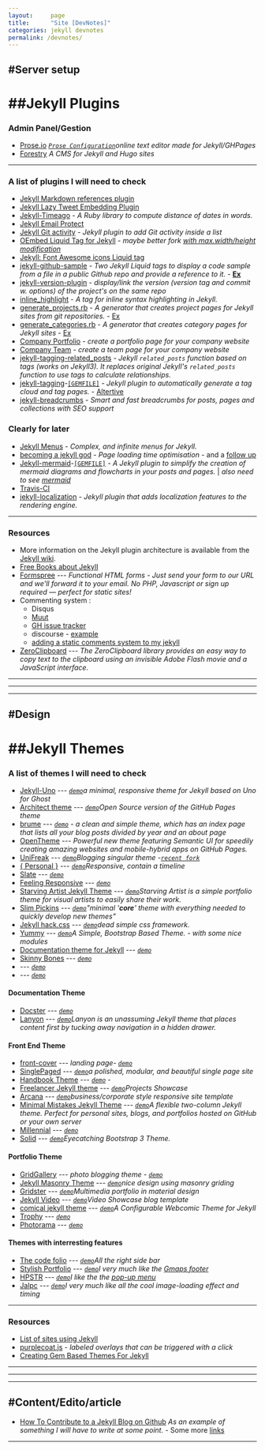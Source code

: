 ```yaml
---
layout:     page
title:      "Site [DevNotes]"
categories: jekyll devnotes
permalink: /devnotes/
---
```

## #Server setup

# ##Jekyll Plugins

### Admin Panel/Gestion
- [Prose.io]() *[`Prose Configuration`](https://github.com/prose/prose/wiki/Prose-Configuration)online text editor made for Jekyll/GHPages*
- [Forestry](https://forestry.io) *A CMS for Jekyll and Hugo sites*

___

### A list of plugins I will need to check
- [Jekyll Markdown references plugin](https://github.com/olov/jekyll-references)
- [Jekyll Lazy Tweet Embedding Plugin](https://github.com/takuti/jekyll-lazy-tweet-embedding)
- [Jekyll-Timeago](https://github.com/markets/jekyll-timeago) - *A Ruby library to compute distance of dates in words.*
- [Jekyll Email Protect](https://github.com/vwochnik/jekyll-email-protect)
- [Jekyll Git activity](https://gist.github.com/alx/730347) - *Jekyll plugin to add Git activity inside a list*
- [OEmbed Liquid Tag for Jekyll](https://gist.github.com/vanto/1455726) - *maybe better fork [with max.width/height modification](https://gist.github.com/internaut/11403000)*
- [Jekyll: Font Awesome icons Liquid tag ](https://gist.github.com/23maverick23/8532525)
- [jekyll-github-sample](https://github.com/bwillis/jekyll-github-sample) - *Two Jekyll Liquid tags to display a code sample from a file in a public Github repo and provide a reference to it.* - **[Ex](https://bwillis.github.io/2014/05/28/include-github-repo-code-in-jekyll/)**
- [jekyll-version-plugin](https://github.com/rob-murray/jekyll-version-plugin) - *display/link the version (version tag and commit w. options) of the project's on the same repo*
- [inline_highlight](https://github.com/bdesham/inline_highlight) - *A tag for inline syntax highlighting in Jekyll.*
- [generate_projects.rb](https://github.com/recurser/jekyll-plugins#generate_projectsrb) - *A generator that creates project pages for Jekyll sites from git repositories.* - [Ex](http://www.daveperrett.com/projects/)
- [generate_categories.rb](https://github.com/recurser/jekyll-plugins#generate_categoriesrb) - *A generator that creates category pages for Jekyll sites* - [Ex](http://www.daveperrett.com/articles/categories/plugin/)
- [Company Portfolio](https://github.com/flatterline/jekyll-plugins#company-portfolio) - *create a portfolio page for your company website*
- [Company Team](https://github.com/flatterline/jekyll-plugins#company-team) - *create a team page for your company website*
- [jekyll-tagging-related_posts](https://github.com/toshimaru/jekyll-tagging-related_posts#jekyll-tagging-related_posts) - *Jekyll `related_posts` function based on tags (works on Jekyll3). It replaces original Jekyll's `related_posts` function to use tags to calculate relationships.*
- [jekyll-tagging](https://github.com/pattex/jekyll-tagging)-[`[GEMFILE]`](https://rubygems.org/gems/jekyll-tagging) - *Jekyll plugin to automatically generate a tag cloud and tag pages.* - [Altertive](http://www.justkez.com/generating-a-tag-cloud-in-jekyll/)
- [jekyll-breadcrumbs](https://github.com/git-no/jekyll-breadcrumbs) - *Smart and fast breadcrumbs for posts, pages and collections with SEO support*

### Clearly for later
- [Jekyll Menus](https://github.com/forestryio/jekyll-menus) - *Complex, and infinite menus for Jekyll.*
- [becoming a jekyll god](https://medium.com/design-open/becoming-a-jekyll-god-ef722e93f771) - *Page loading time optimisation* - and a [follow up](https://jdsteinbach.com/performance/99-100-google-page-speed/)
- [Jekyll-mermaid](https://github.com/jasonbellamy/jekyll-mermaid)-[`[GEMFILE]`](https://rubygems.org/gems/jekyll-mermaid/versions/1.0.0) - *A Jekyll plugin to simplify the creation of mermaid diagrams and flowcharts in your posts and pages.* \| *also need to see [mermaid](https://github.com/knsv/mermaid)*
- [Travis-CI](https://travis-ci.org/)
- [jekyll-localization](https://github.com/flatterline/jekyll-plugins#company-portfolio) - *Jekyll plugin that adds localization features to the rendering engine.*

___

### Resources
- More information on the Jekyll plugin architecture is available from the [Jekyll wiki](https://github.com/mojombo/jekyll/wiki/Plugins).
- [Free Books about Jekyll](https://hydepress.github.io/)
- [Formspree](https://formspree.io/) --- *Functional HTML forms -
Just send your form to our URL and we'll forward it to your email. No PHP, Javascript or sign up required — perfect for static sites!*
- Commenting system :
    + Disqus
    + [Muut](https://muut.com)
    + [GH issue tracker](http://ivanzuzak.info/2011/02/18/github-hosted-comments-for-github-hosted-blogs.html)
    + discourse - [example](http://joebuhlig.com/behind-the-scenes/)
    + [adding a static comments system to my jekyll](https://www.hawksworx.com/blog/adding-a-static-comments-system-to-my-jekyll-build/)
- [ZeroClipboard](http://zeroclipboard.org/) --- *The ZeroClipboard library provides an easy way to copy text to the clipboard using an invisible Adobe Flash movie and a JavaScript interface.*

___
___
___

## #Design

# ##Jekyll Themes

### A list of themes I will need to check
- [Jekyll-Uno](https://github.com/joshgerdes/jekyll-uno) --- *[`demo`](http://joshgerdes.com/jekyll-uno/)a minimal, responsive theme for Jekyll based on Uno for Ghost*
- [Architect theme](https://github.com/pietromenna/jekyll-architect-theme) --- *[`demo`](http://pietro.menna.net.br/jekyll-architect-theme/)Open Source version of the GitHub Pages theme*
- [brume](https://github.com/aigarsdz/brume) --- *[`demo`](http://aigarsdz.github.io/brume) - a clean and simple theme, which has an index page that lists all your blog posts divided by year and an about page*
- [OpenTheme](https://github.com/manavsehgal/opentheme) --- *Powerful new theme featuring Semantic UI for speedily creating amazing websites and mobile-hybrid apps on GitHub Pages.*
- [UniFreak]() --- *[`demo`](https://unifreak.github.io/)Blogging singular theme -[`recent fork`](https://github.com/monsterdogfly/monsterdogfly.github.io)*
- [{ Personal }](https://github.com/PanosSakkos/personal-jekyll-theme) --- *[`demo`](https://panossakkos.github.io/personal-jekyll-theme)Responsive, contain a timeline*
- [Slate](https://github.com/jasoncostello/slate) --- *[`demo`](http://jasoncostello.github.io/slate)*
- [Feeling Responsive](https://github.com/Phlow/feeling-responsive) --- *[`demo`](http://phlow.github.io/feeling-responsive/)*
- [Starving Artist Jekyll Theme](https://github.com/chrisanthropic/starving-artist-jekyll-theme) --- *[`demo`](https://chrisanthropic.github.io/starving-artist-jekyll-theme/)Starving Artist is a simple portfolio theme for visual artists to easily share their work.*
- [Slim Pickins](https://github.com/chrisanthropic/slim-pickins-jekyll-theme) --- *[`demo`](http://chrisanthropic.github.io/slim-pickins-jekyll-theme/)"minimal '__core__' theme with everything needed to quickly develop new themes"*
- [Jekyll hack.css](https://github.com/wemake-services/jekyll-theme-hackcss) --- *[`demo`](http://wemake.services/jekyll-theme-hackcss/)dead simple css framework.*
- [Yummy](https://github.com/DONGChuan/Yummy-Jekyll) --- *[`demo`](https://dongchuan.github.io/)A Simple, Bootstrap Based Theme. - with some nice modules*
- [Documentation theme for Jekyll](https://github.com/tomjohnson1492/documentation-theme-jekyll) --- *[`demo`](http://idratherbewriting.com/documentation-theme-jekyll/)*
- [Skinny Bones](https://github.com/mmistakes/skinny-bones-jekyll) --- *[`demo`](https://mmistakes.github.io/skinny-bones-jekyll/)*
- []() --- *[`demo`]()*
- []() --- *[`demo`]()*


#### Documentation Theme
- [Docster](http://themes.jekyllrc.org/docster/) --- *[`demo`](http://digitalmind.ch/themes/docster-jekyll-theme/demo/)*
- [Lanyon](https://github.com/poole/lanyon#readme) --- *[`demo`](http://lanyon.getpoole.com/)Lanyon is an unassuming Jekyll theme that places content first by tucking away navigation in a hidden drawer.*

#### Front End Theme
- [front-cover](http://themes.jekyllrc.org/front-cover/) --- *landing page- [`demo`](https://dashingcode.github.io/front-cover/)*
- [SinglePaged](https://github.com/t413/SinglePaged) --- *[`demo`](http://t413.com/SinglePaged)a polished, modular, and beautiful single page site*
- [Handbook Theme](https://github.com/okfn/handbook-theme) --- *[`demo`](http://opendatahandbook.org/) -*
- [Freelancer Jekyll theme](https://github.com/jeromelachaud/freelancer-theme) --- *[`demo`](https://jeromelachaud.github.io/freelancer-theme/)Projects Showcase*
- [Arcana](https://github.com/CloudCannon/Arcana-Jekyll-Theme) --- *[`demo`](https://jekyll-demos.github.io/Arcana-Jekyll-Theme/index.html)business/corporate style responsive site template*
- [Minimal Mistakes Jekyll Theme](https://github.com/mmistakes/minimal-mistakes) --- *[`demo`](https://mmistakes.github.io/minimal-mistakes/)A flexible two-column Jekyll theme. Perfect for personal sites, blogs, and portfolios hosted on GitHub or your own server*
- [Millennial](https://github.com/henriqueeliass/fundamental.github.io) --- *[`demo`](http://millennial.com.br/)*
- [Solid](https://github.com/st4ple/solid-jekyll) --- *[`demo`](http://ojs.xyz/solid-jekyll/)Eyecatching Bootstrap 3 Theme.*
<!-- - []() --- *[`demo`]()* -->

#### Portfolio Theme
- [GridGallery](http://themes.jekyllrc.org/gridgallery/) --- *photo blogging theme - [`demo`](http://themes.jekyllrc.org/thumbnails/gridgallery.jpg)*
- [Jekyll Masonry Theme](https://github.com/pasindud/jekyll-masonry) --- *[`demo`](http://pasindud.github.io/)nice design using masonry griding*
- [Gridster](https://github.com/DigitalMindCH/gridster-jekyll-theme) --- *[`demo`](http://digitalmind.ch/themes/gridster-jekyll-theme/demo/)Multimedia portfolio in material design*
- [Jekyll Video](https://github.com/mushishi78/jekyll-video) --- *[`demo`](http://mushishi78.github.io/jekyll-video/)Video Showcase blog template*
- [comical jekyll theme](https://github.com/chrisanthropic/comical-jekyll-theme) --- *[`demo`](http://chrisanthropic.github.io/comical-jekyll-theme/)A Configurable Webcomic Theme for Jekyll*
- [Trophy](https://github.com/thomasvaeth/trophy-jekyll) --- *[`demo`](http://thomasvaeth.com/trophy-jekyll/)*
- [Photorama](https://github.com/sunbliss/photorama) --- *[`demo`](http://photorgasms.cu.cc/photorama/)*
<!-- - []() --- *[`demo`]()* -->

#### Themes with interresting features
<!-- - []() --- *[`demo`]()* -->
- [The code folio](https://github.com/tokkonopapa/jekyll-experiment) --- *[`demo`](http://tokkonopapa.bitbucket.org/)All the right side bar*
- [Stylish Portfolio](https://github.com/volny/stylish-portfolio-jekyll) --- *[`demo`](https://volny.github.io/stylish-portfolio-jekyll/)I very much like the [Gmaps footer](https://github.com/volny/stylish-portfolio-jekyll/blob/master/_includes/map.html)*
- [HPSTR](https://github.com/mmistakes/hpstr-jekyll-theme) --- *[`demo`](https://mmistakes.github.io/hpstr-jekyll-theme/)I like the the [pop-up menu](https://github.com/mmistakes/hpstr-jekyll-theme/blob/master/_includes/navigation.html)*
-  [Jalpc](https://github.com/Jack614/jalpc_jekyll_theme) --- *[`demo`](http://www.jack003.com/)I very much like all the cool image-loading effect and timing*

___

### Resources
- [List of sites using Jekyll](https://github.com/jekyll/jekyll/wiki/Sites)
- [purplecoat.js](https://ellekasai.github.io/purplecoat.js/) - *labeled overlays that can be triggered with a click*
- [Creating Gem Based Themes For Jekyll](https://www.chrisanthropic.com/blog/2016/creating-gem-based-themes-for-jekyll/)

___
___
___

## #Content/Edito/article
- [How To Contribute to a Jekyll Blog on Github](http://opendesign.foundation/articles/how-to-contribute/) *As an example of something I will have to write at some point.* - Some more [links](https://www.atlassian.com/git/tutorials/comparing-workflows/forking-workflow)

___
